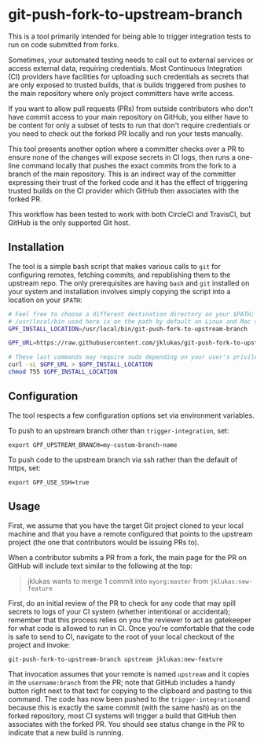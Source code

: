 # git-push-fork-to-upstream-branch

This is a tool primarily intended for being able to trigger integration tests
to run on code submitted from forks.

Sometimes, your automated testing needs to call out to external services
or access external data, requiring credentials. Most Continuous Integration (CI)
providers have facilities for uploading such credentials as secrets that
are only exposed to trusted builds, that is builds triggered from pushes
to the main repository where only project committers have write access.

If you want to allow pull requests (PRs) from outside contributors
who don't have commit access to your main repository on GitHub, you
either have to be content for only a subset of tests to run that don't
require credentials or you need to check out the forked PR locally and
run your tests manually.

This tool presents another option where a committer checks over a PR
to ensure none of the changes will expose secrets in CI logs, then runs
a one-line command locally that pushes the exact commits from the fork
to a branch of the main repository. This is an indirect way of the committer
expressing their trust of the forked code and it has the effect of
triggering trusted builds on the CI provider which GitHub then associates
with the forked PR.

This workflow has been tested to work with both CircleCI and TravisCI,
but GitHub is the only supported Git host.

## Installation

The tool is a simple bash script that makes various calls to `git` for
configuring remotes, fetching commits, and republishing them to the
upstream repo. The only prerequisites are having `bash` and `git` installed
on your system and installation involves simply copying the script into
a location on your `$PATH`:

```bash
# Feel free to choose a different destination directory on your $PATH;
# /usr/local/bin used here is on the path by default on Linux and Mac systems.
GPF_INSTALL_LOCATION=/usr/local/bin/git-push-fork-to-upstream-branch

GPF_URL=https://raw.githubusercontent.com/jklukas/git-push-fork-to-upstream-branch/master/git-push-fork-to-upstream-branch

# These last commands may require sudo depending on your user's privileges.
curl -sL $GPF_URL > $GPF_INSTALL_LOCATION
chmod 755 $GPF_INSTALL_LOCATION
```

## Configuration

The tool respects a few configuration options set via environment variables.

To push to an upstream branch other than `trigger-integration`, set:

    export GPF_UPSTREAM_BRANCH=my-custom-branch-name

To push code to the upstream branch via ssh rather than the default of https, set:

    export GPF_USE_SSH=true

## Usage

First, we assume that you have the target Git project cloned to your local
machine and that you have a remote configured that points to the upstream
project (the one that contributors would be issuing PRs to).

When a contributor submits a PR from a fork, the main page for the PR on GitHub
will include text similar to the following at the top:

> jklukas wants to merge 1 commit into `myorg:master` from `jklukas:new-feature`

First, do an initial review of the PR to check for any code that may spill
secrets to logs of your CI system (whether intentional or accidental);
remember that this process relies on you the reviewer to act as gatekeeper
for what code is allowed to run in CI. Once you're comfortable that the
code is safe to send to CI, navigate to the root of your local checkout 
of the project and invoke:

```bash
git-push-fork-to-upstream-branch upstream jklukas:new-feature
```

That invocation assumes that your remote is named `upstream` and it copies in
the `username:branch` from the PR; note that GitHub includes a handy button
right next to that text for copying to the clipboard and pasting to this command.
The code has now been pushed to the `trigger-integration`and because this is
exactly the same commit (with the same hash) as on the forked repository, most
CI systems will trigger a build that GitHub then associates with the forked PR.
You should see status change in the PR to indicate that a new build is running.

